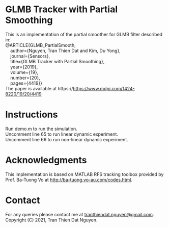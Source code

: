 # GLMB Tracker with Partial Smoothing
This is an implementation of the partial smoother for GLMB filter described in:\
@ARTICLE{GLMB_PartialSmooth, \
  &nbsp;&nbsp;&nbsp;&nbsp;author={Nguyen, Tran Thien Dat and Kim, Du Yong}, \
  &nbsp;&nbsp;&nbsp;&nbsp;journal={Sensors},  \
  &nbsp;&nbsp;&nbsp;&nbsp;title={GLMB Tracker with Partial Smoothing}, \
  &nbsp;&nbsp;&nbsp;&nbsp;year={2019},\
  &nbsp;&nbsp;&nbsp;&nbsp;volume={19},\
  &nbsp;&nbsp;&nbsp;&nbsp;number={20},\
  &nbsp;&nbsp;&nbsp;&nbsp;pages={4419}}\
The paper is available at https://https://www.mdpi.com/1424-8220/19/20/4419
# Instructions
Run demo.m to run the simulation.\
Uncomment line 65 to run linear dynamic experiment.\
Uncomment line 66 to run non-linear dynamic experiment.
# Acknowledgments
This implementation is based on MATLAB RFS tracking toolbox provided by Prof. Ba-Tuong Vo at http://ba-tuong.vo-au.com/codes.html.
# Contact
For any queries please contact me at tranthiendat.nguyen@gmail.com.\
Copyright (C) 2021, Tran Thien Dat Nguyen.
